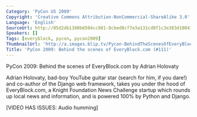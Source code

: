 ```yaml
---
Category: 'PyCon US 2009'
Copyright: 'Creative Commons Attribution-NonCommercial-ShareAlike 3.0'
Language: 'English'
SourceUrl: http://05d2db1380b6504cc981-8cbed8cf7e3a131cd8f1c3e383d10041.r93.cf2.rackcdn.com/pycon-us-2009/231_pycon-2009-behind-the-scenes-of-everyblock-com-111.mp4
Speakers: []
Tags: [everyblock, pycon, pycon2009]
ThumbnailUrl: 'http://a.images.blip.tv/Pycon-BehindTheScenesOfEveryBlockcom359-71.jpg'
Title: 'PyCon 2009: Behind the scenes of EveryBlock.com (#111)'
---
```

PyCon 2009: Behind the scenes of EveryBlock.com by Adrian Holovaty

Adrian Holovaty, bad-boy YouTube guitar star (search for him, if you dare!)
and co-author of the Django web framework, takes you under the hood of
EveryBlock.com, a Knight Foundation News Challenge startup which rounds up
local news and information, and is powered 100% by Python and Django.

[VIDEO HAS ISSUES: Audio humming]


